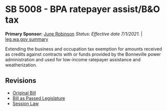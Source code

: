 # SB 5008 - BPA ratepayer assist/B&O tax
**Primary Sponsor:** [June Robinson](/person/leg/june.robinson.md)
*Status: Effective date 7/1/2021.* | [leg.wa.gov summary](https://app.leg.wa.gov/billsummary?BillNumber=5008&Year=2021)

Extending the business and occupation tax exemption for amounts received as credits against contracts with or funds provided by the Bonneville power administration and used for low-income ratepayer assistance and weatherization.

## Revisions
* [Original Bill](1/)
* [Bill as Passed Legislature](1/)
* [Session Law](1/)